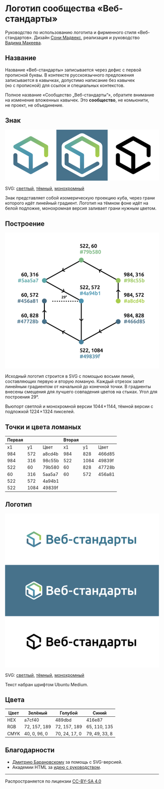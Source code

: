 # Логотип сообщества «Веб-стандарты»

Руководство по использованию логотипа и фирменного стиля «Веб-стандартов». Дизайн [Сони Мадвекс](https://www.behance.net/mudvex), реализация и руководство [Вадима Макеева](https://github.com/pepelsbey).

## Название

Название «Веб-стандарты» записывается через дефис с первой прописной буквы. В контексте русскоязычного предложения записывается в кавычках, допустимо написание без кавычек (но с прописной) для ссылок и специальных контекстов.

Полное название «Сообщество „Веб-стандарты“», обратите внимание на изменение вложенных кавычек. Это **сообщество**, не комьюнити, не проект, не объединение.

## Знак

![Знак на разных фонах](pictures/logos.png)

SVG: [светлый](light.svg), [тёмный](dark.svg), [монохромный](mono.svg)

Знак представляет собой изомерическую проекцию куба, через грани которого идёт линейный градиент. Логотип на тёмном фоне идёт на белой подложке, монохромная версия заливает грани нужным цветом.

## Построение

![Схема построения логотипа](pictures/scheme.png)

Исходный логотип строится в SVG с помощью восьми линий, составляющих первую и вторую ломаную. Каждый отрезок залит линейным градиентом от начальной до конечной точки. В градиенты внесены смещения для лучшего совпадения цветов на стыках. Угол для построения 29°.

Вьюпорт светлой и монохромной версии 1044 × 1144, тёмной версии с подложкой 1224 × 1324 пикселей.

## Точки и цвета ломаных

| Первая |      |        | Вторая |      |        |
|--------|------|--------|--------|------|--------|
| x1     | y1   | Цвет   | x1     | y1   | Цвет   |
| 984    | 572  | a8cd4b | 984    | 828  | 466d85 |
| 984    | 316  | 98c55b | 522    | 1084 | 49839f |
| 522    | 60   | 79b580 | 60     | 828  | 47728b |
| 60     | 316  | 5aa5a7 | 60     | 572  | 456a81 |
| 522    | 572  | 4a94b1 |        |      |        |
| 522    | 1084 | 49839f |        |      |        |

## Логотип

![Логотип на разных фонах](pictures/logos-type.png)

SVG: [светлый](light-type.svg), [тёмный](dark-type.svg), [монохромный](mono-type.svg)

Текст набран шрифтом Ubuntu Medium.

## Цвета

| Цвет | Зелёный      | Голубой       | Синий         |
|------|--------------|---------------|---------------|
| HEX  | a7cf40       | 489dbd        | 416e87        |
| RGB  | 72, 157, 189 | 72, 157, 189  | 65, 110, 135  |
| CMYK | 40, 0, 96, 0 | 70, 24, 17, 0 | 79, 49, 33, 8 |

## Благодарности

- [Дмитрию Барановскому](https://github.com/DmitryBaranovskiy) за помощь с SVG-версией.
- Академии HTML за [идею с руководством](https://github.com/htmlacademy/logo).

---
Распространяется по лицензии [CC-BY-SA 4.0](https://creativecommons.org/licenses/by-sa/4.0/deed.ru)